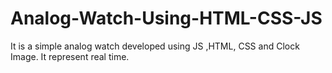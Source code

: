 # Analog-Watch-Using-HTML-CSS-JS
It is a simple analog watch developed using JS ,HTML, CSS and Clock Image. It represent real time.
